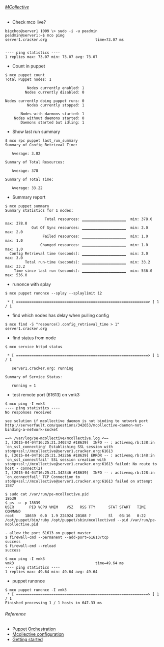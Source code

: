 ###### [MCollective](https://github.com/puppetlabs/mcollective-puppet-agent)

* Check mco live?
```
bigchoo@server1 1009 \> sudo -i -u peadmin
peadmin@server1:~$ mco ping
server1.cracker.org                      time=73.07 ms


---- ping statistics ----
1 replies max: 73.07 min: 73.07 avg: 73.07
```
* Count in puppet
```
$ mco puppet count
Total Puppet nodes: 1

          Nodes currently enabled: 1
         Nodes currently disabled: 0

Nodes currently doing puppet runs: 0
          Nodes currently stopped: 1

       Nodes with daemons started: 1
    Nodes without daemons started: 0
       Daemons started but idling: 1
```
* Show last run summary
```
$ mco rpc puppet last_run_summary
Summary of Config Retrieval Time:

   Average: 3.02

Summary of Total Resources:

   Average: 378

Summary of Total Time:

   Average: 33.22
```
* Summary report
```
$ mco puppet summary
Summary statistics for 1 nodes:

                  Total resources: ▁▁▁▁▁▁▁▁▁▁▁▁▁▁▁▁▁▁▁▁  min: 378.0  max: 378.0
            Out Of Sync resources: ▁▁▁▁▁▁▁▁▁▁▁▁▁▁▁▁▁▁▁▁  min: 2.0    max: 2.0
                 Failed resources: ▁▁▁▁▁▁▁▁▁▁▁▁▁▁▁▁▁▁▁▁  min: 1.0    max: 1.0
                Changed resources: ▁▁▁▁▁▁▁▁▁▁▁▁▁▁▁▁▁▁▁▁  min: 1.0    max: 1.0
  Config Retrieval time (seconds): ▁▁▁▁▁▁▁▁▁▁▁▁▁▁▁▁▁▁▁▁  min: 3.0    max: 3.0
         Total run-time (seconds): ▁▁▁▁▁▁▁▁▁▁▁▁▁▁▁▁▁▁▁▁  min: 33.2   max: 33.2
    Time since last run (seconds): ▁▁▁▁▁▁▁▁▁▁▁▁▁▁▁▁▁▁▁▁  min: 536.0  max: 536.0
```
* runonce with splay
```
$ mco puppet runonce --splay --splaylimit 12

 * [ ============================================================> ] 1 / 1
```
* find which nodes has delay when pulling config
```
$ mco find -S "resource().config_retrieval_time > 1"
server1.cracker.org
```
* find status from node
```
$ mco service httpd status

 * [ ============================================================> ] 1 / 1

   server1.cracker.org: running

Summary of Service Status:

   running = 1
```
* test remote port (61613) on vmk3
```
$ mco ping -I vmk3
---- ping statistics ----
No responses received

see solution if mcollective daemon is not binding to network port
http://serverfault.com/questions/342653/mcollective-daemon-not-binding-a-network-socket

==> /var/log/pe-mcollective/mcollective.log <==
I, [2015-04-04T16:25:21.340242 #18639]  INFO -- : activemq.rb:138:in `on_ssl_connecting' Establishing SSL session with stomp+ssl://mcollective@server1.cracker.org:61613
E, [2015-04-04T16:25:21.342266 #18639] ERROR -- : activemq.rb:148:in `on_ssl_connectfail' SSL session creation with stomp+ssl://mcollective@server1.cracker.org:61613 failed: No route to host - connect(2)
I, [2015-04-04T16:25:21.342346 #18639]  INFO -- : activemq.rb:128:in `on_connectfail' TCP Connection to stomp+ssl://mcollective@server1.cracker.org:61613 failed on attempt 1587

$ sudo cat /var/run/pe-mcollective.pid
18639
$ ps -u -p 18639
USER       PID %CPU %MEM    VSZ   RSS TTY      STAT START   TIME COMMAND
root     18639  0.0  1.9 224924 20108 ?        Sl   03:16   0:22 /opt/puppet/bin/ruby /opt/puppet/sbin/mcollectived --pid /var/run/pe-mcollective.pid

- allow the port 61613 on puppet master
$ firewall-cmd --permanent --add-port=61613/tcp
success
$ firewall-cmd --reload
success

$ mco ping -I vmk3
vmk3                                     time=49.64 ms
---- ping statistics ----
1 replies max: 49.64 min: 49.64 avg: 49.64
```
* puppet runonce
```
$ mco puppet runonce -I vmk3
 * [ ============================================================> ] 1 / 1
Finished processing 1 / 1 hosts in 647.33 ms
```
###### Reference
  - [Puppet Orchestration](https://docs.puppetlabs.com/pe/latest/orchestration_invoke_cli.html)
  - [Mcollective configuration](https://docs.puppetlabs.com/mcollective/configure/server.html)
  - [Getting started](https://docs.puppetlabs.com/mcollective/reference/basic/gettingstarted_redhat.html)
